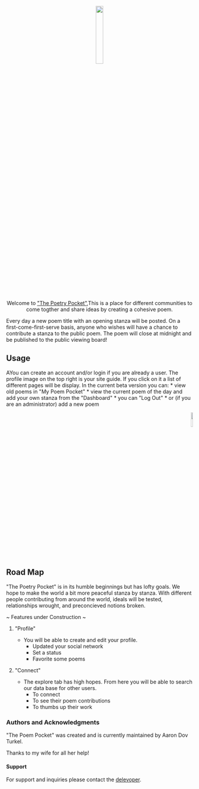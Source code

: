 <p align="center"><img width=20% height=20% src=public/img_store/mdb_logo.png></p>

<p align="center">Welcome to <a href="https://mighty-fortress-82471.herokuapp.com/dashboard">"The Poetry Pocket"</a>,This is a place for different communities to come togther and share ideas by creating a cohesive poem.</p>

<p>Every day a new poem title with an opening stanza will be posted. On a first-come-first-serve basis, anyone who wishes will have a chance to contribute a stanza to the public poem. The poem will close at midnight and be published to the public viewing board!</p>

## Usage

AYou can create an account and/or login if you are already a user. The profile image on the top right is your site guide. If you click on it a list of different pages will be display. In the current beta version you can:
     * view old poems in "My Poem Pocket"
     * view the current poem of the day and add your own stanza from the "Dashboard"
     * you can "Log Out"
     * or (if you are an administrator) add a new poem
     
<p align="end"><img width=10% height=10% src=public/img_store/list_tab_mdb.png></p>
  
## Road Map

"The Poetry Pocket" is in its humble beginnings but has lofty goals. 
We hope to make the world a bit more peaceful stanza by stanza. With different people contributing from around the world, ideals will be tested, relationships wrought, and preconcieved notions broken.

~ Features under Construction ~

1. "Profile"
    * You will be able to create and edit your profile.
        * Updated your social network
        * Set a status
        * Favorite some poems

2. "Connect"
    * The explore tab has high hopes. From here you will be able to search our data base for other users.
        * To connect
        * To see their poem contributions
        * To thumbs up their work



### Authors and Acknowledgments

"The Poem Pocket" was created and is currently maintained by Aaron Dov Turkel.

Thanks to my wife for all her help!

#### Support

For support and inquiries please contact the [delevoper](mailto:"theholycoder@gmail.com").